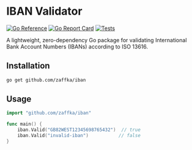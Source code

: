 # IBAN Validator

[![Go Reference](https://pkg.go.dev/badge/github.com/zaffka/iban.svg)](https://pkg.go.dev/github.com/zaffka/iban)
[![Go Report Card](https://goreportcard.com/badge/github.com/zaffka/iban)](https://goreportcard.com/report/github.com/zaffka/iban)
[![Tests](https://github.com/zaffka/iban/actions/workflows/tests.yaml/badge.svg)](https://github.com/zaffka/iban/actions/workflows/tests.yaml)

A lightweight, zero-dependency Go package for validating International Bank Account Numbers (IBANs) according to ISO 13616.

## Installation

```bash
go get github.com/zaffka/iban
```

## Usage
```go
import "github.com/zaffka/iban"

func main() {
    iban.Valid("GB82WEST12345698765432")  // true
    iban.Valid("invalid-iban")           // false
}
```